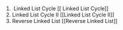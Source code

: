 1.  Linked List Cycle [[ Linked List Cycle]]
2. Linked List Cycle II [[Linked List Cycle II]] 
3. Reverse Linked List [[Reverse Linked List]] 

